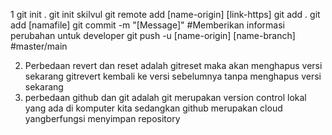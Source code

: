 1 git init .
git init skilvul
git remote add [name-origin] [link-https]
git add .
git add [namafile]
git commit -m "[Message]" #Memberikan informasi perubahan untuk developer
git push -u [name-origin] [name-branch] #master/main

2. Perbedaan revert dan reset adalah gitreset maka akan menghapus versi sekarang gitrevert kembali ke versi sebelumnya tanpa menghapus versi sekarang 
3. perbedaan github dan git adalah git merupakan version control lokal yang ada di komputer kita sedangkan github merupakan cloud yangberfungsi menyimpan repository
